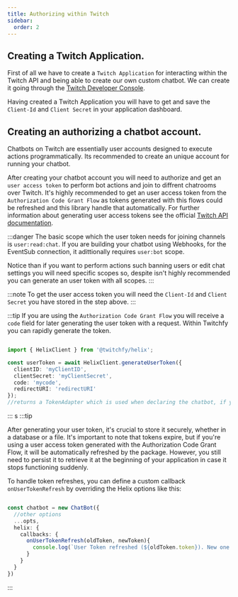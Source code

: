 ```yaml
---
title: Authorizing within Twitch
sidebar:
  order: 2
---
```


## Creating a Twitch Application.

First of all we have to create a `Twitch Application` for interacting within the Twitch API and being able to create our own custom chatbot. We can create it going through the [Twitch Developer Console](https://dev.twitch.tv/console).

Having created a Twitch Application you will have to get and save the `Client-Id` and `Client Secret` in your application dashboard. 

## Creating an authorizing a chatbot account.

Chatbots on Twitch are essentially user accounts designed to execute actions programmatically. Its recommended to create an unique account for running your chatbot. 

After creating your chatbot account you will need to authorize and get an `user access token` to perform bot actions and join to diffrent chatrooms over Twitch. It's highly recommended to get an user access token from the `Authorization Code Grant Flow` as tokens generated with this flows could be refreshed and this library handle that automatically. For further information about generating user access tokens see the official [Twitch API documentation](https://dev.twitch.tv/docs/authentication/).

:::danger
The basic scope which the user token needs for joining channels is `user:read:chat`. If you are building your chatbot using Webhooks, for the EventSub connection, it adittionally requires `user:bot` scope.

Notice than if you want to perform actions such banning users or edit chat settings you will need specific scopes so, despite isn't highly recommended you can generate an user token with all scopes.
:::

:::note
To get the user access token you will need the `Client-Id` and `Client Secret` you have stored in the step above.
:::

:::tip
If you are using the `Authorization Code Grant Flow` you will receive a `code` field for later generating the user token with a request.
Within Twitchfy you can rapidly generate the token.

```ts showLineNumbers copy wrap

import { HelixClient } from '@twitchfy/helix';

const userToken = await HelixClient.generateUserToken({
  clientID: 'myClientID',
  clientSecret: 'myClientSecret',
  code: 'mycode',
  redirectURI: 'redirectURI'
});
//returns a TokenAdapter which is used when declaring the chatbot, if you want the raw data change raw option into true, default is false.
```
:::
s
:::tip

After generating your user token, it's crucial to store it securely, whether in a database or a file. It's important to note that tokens expire, but if you're using a user access token generated with the Authorization Code Grant Flow, it will be automatically refreshed by the package. However, you still need to persist it to retrieve it at the beginning of your application in case it stops functioning suddenly.

To handle token refreshes, you can define a custom callback `onUserTokenRefresh` by overriding the Helix options like this:

```ts showLineNumbers copy wrap

const chatbot = new ChatBot({
  //other options
  ...opts,
  helix: {
    callbacks: {
      onUserTokenRefresh(oldToken, newToken){
        console.log(`User Token refreshed (${oldToken.token}). New one is ${newToken.token}`)
      }
    }
  }
})
```
:::